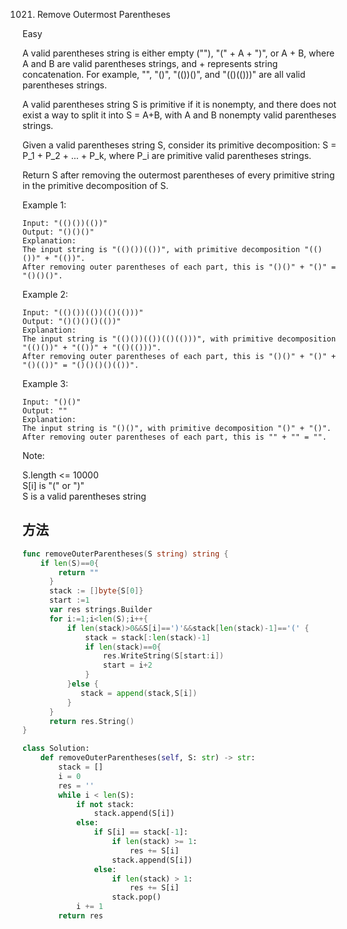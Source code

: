 1021. Remove Outermost Parentheses


Easy


A valid parentheses string is either empty (""), "(" + A + ")", or A + B, where A and B are valid parentheses strings, and + represents string concatenation.  For example, "", "()", "(())()", and "(()(()))" are all valid parentheses strings.

A valid parentheses string S is primitive if it is nonempty, and there does not exist a way to split it into S = A+B, with A and B nonempty valid parentheses strings.

Given a valid parentheses string S, consider its primitive decomposition: S = P_1 + P_2 + ... + P_k, where P_i are primitive valid parentheses strings.

Return S after removing the outermost parentheses of every primitive string in the primitive decomposition of S.

 

Example 1:

```
Input: "(()())(())"
Output: "()()()"
Explanation: 
The input string is "(()())(())", with primitive decomposition "(()())" + "(())".
After removing outer parentheses of each part, this is "()()" + "()" = "()()()".
```

Example 2:

```
Input: "(()())(())(()(()))"
Output: "()()()()(())"
Explanation: 
The input string is "(()())(())(()(()))", with primitive decomposition "(()())" + "(())" + "(()(()))".
After removing outer parentheses of each part, this is "()()" + "()" + "()(())" = "()()()()(())".
```

Example 3:

```
Input: "()()"
Output: ""
Explanation: 
The input string is "()()", with primitive decomposition "()" + "()".
After removing outer parentheses of each part, this is "" + "" = "".
```

Note:

S.length <= 10000  
S[i] is "(" or ")"  
S is a valid parentheses string


## 方法

```go
func removeOuterParentheses(S string) string {
    if len(S)==0{
	  	return ""
	  }
	  stack := []byte{S[0]}
	  start :=1
	  var res strings.Builder
      for i:=1;i<len(S);i++{
		  if len(stack)>0&&S[i]==')'&&stack[len(stack)-1]=='(' {
		  	  stack = stack[:len(stack)-1]
		  	  if len(stack)==0{
		  	  	  res.WriteString(S[start:i])
				  start = i+2
			  }
		  }else {
		  	 stack = append(stack,S[i])
		  }
	  }
	  return res.String()
}
```

```python
class Solution:
    def removeOuterParentheses(self, S: str) -> str:
        stack = []
        i = 0
        res = ''
        while i < len(S):
            if not stack:
                stack.append(S[i])
            else:
                if S[i] == stack[-1]:
                    if len(stack) >= 1:
                        res += S[i]
                    stack.append(S[i])
                else:
                    if len(stack) > 1:
                        res += S[i]
                    stack.pop()
            i += 1
        return res
```